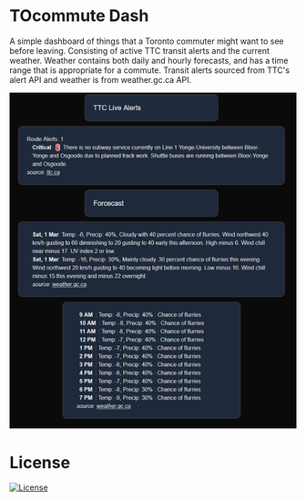 # TOcommute Dash

A simple dashboard of things that a Toronto commuter might want to see before leaving.  Consisting of active TTC transit alerts and the current weather.  Weather contains both daily and hourly forecasts, and has a time range that is appropriate for a commute. Transit alerts sourced from TTC's alert API and weather is from weather.gc.ca API.

![alt text](image.png)

# License

[![License](https://img.shields.io/badge/License-BSD%203--Clause-blue.svg)](https://opensource.org/licenses/BSD-3-Clause)